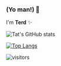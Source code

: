 ### (Yo man!) 👋

I'm **Terd** ✨

![Tat's GitHub stats](https://github-readme-stats.vercel.app/api?username=tataro&count_private=true&show_icons=true&count_private=true&theme=radical)

[![Top Langs](https://github-readme-stats.vercel.app/api/top-langs/?username=tataro&layout=compact)](https://github.com/anuraghazra/github-readme-stats)

![visitors](https://visitor-badge.glitch.me/badge?page_id=tataro)
